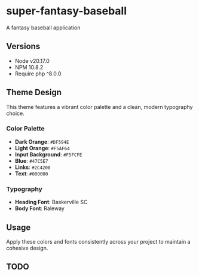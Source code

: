 # super-fantasy-baseball
A fantasy baseball application

## Versions
- Node v20.17.0
- NPM 10.8.2
- Require php ^8.0.0

## Theme Design

This theme features a vibrant color palette and a clean, modern typography choice.

### Color Palette

- **Dark Orange**: `#DF594E`
- **Light Orange**: `#F5AF64`
- **Input Background**: `#F5FCFE`
- **Blue**: `#47C5E7`
- **Links**: `#2C4200`
- **Text**: `#000000`

### Typography

- **Heading Font**: Baskerville SC
- **Body Font**: Raleway

## Usage

Apply these colors and fonts consistently across your project to maintain a cohesive design.

## TODO